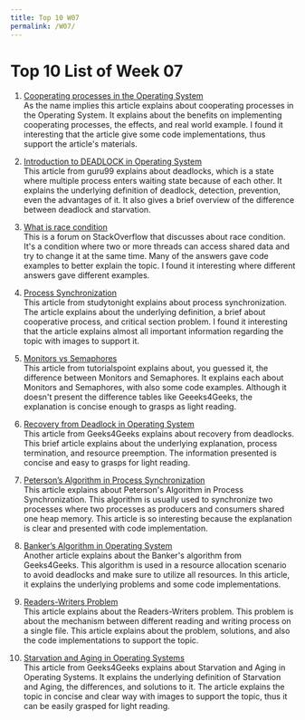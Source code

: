 ```yaml
---
title: Top 10 W07
permalink: /W07/
---
```


# Top 10 List of Week 07

1. [Cooperating processes in the Operating System](https://www.includehelp.com/operating-systems/cooperating-processes-in-the-operating-system.aspx)<br>
As the name implies this article explains about cooperating processes in the Operating System. 
It explains about the benefits on implementing cooperating processes, the effects, and real world example. 
I found it interesting that the article give some code implementations, thus support the article's materials.

2. [Introduction to DEADLOCK in Operating System](https://www.guru99.com/deadlock-in-operating-system.html)<br>
This article from guru99 explains about deadlocks, which is a state where multiple process enters waiting state because of each other. 
It explains the underlying definition of deadlock, detection, prevention, even the advantages of it. 
It also gives a brief overview of the difference between deadlock and starvation. 

3. [What is race condition](https://stackoverflow.com/questions/34510/what-is-a-race-condition)<br>
This is a forum on StackOverflow that discusses about race condition. 
It's a condition where two or more threads can access shared data and try to change it at the same time. 
Many of the answers gave code examples to better explain the topic. 
I found it interesting where different answers gave different examples. 

4. [Process Synchronization](https://www.studytonight.com/operating-system/process-synchronization#)<br>
This article from studytonight explains about process synchronization. 
The article explains about the underlying definition, a brief about cooperative process, and critical section problem. 
I found it interesting that the article explains almost all important information regarding the topic with images to support it. 

5. [Monitors vs Semaphores](https://www.tutorialspoint.com/monitors-vs-semaphores)<br>
This article from tutorialspoint explains about, you guessed it, the difference between Monitors and Semaphores. 
It explains each about Monitors and Semaphores, with also some code examples. 
Although it doesn't present the difference tables like Geeeks4Geeks, the explanation is concise enough to grasps as light reading.

6. [Recovery from Deadlock in Operating System](https://www.geeksforgeeks.org/recovery-from-deadlock-in-operating-system/)<br>
This article from Geeks4Geeks explains about recovery from deadlocks. 
This brief article explains about the underlying explanation, process termination, and resource preemption. 
The information presented is concise and easy to grasps for light reading. 

7. [Peterson’s Algorithm in Process Synchronization](https://www.geeksforgeeks.org/petersons-algorithm-in-process-synchronization/)<br>
This article explains about Peterson's Algorithm in Process Synchronization. 
This algorithm is usually used to synchronize two processes where two processes as producers and consumers shared one heap memory. 
This article is so interesting because the explanation is clear and presented with code implementation. 

8. [Banker’s Algorithm in Operating System](https://www.geeksforgeeks.org/bankers-algorithm-in-operating-system-2/)<br>
Another article explains about the Banker's algorithm from Geeks4Geeks. 
This algorithm is used in a resource allocation scenario to avoid deadlocks and make sure to utilize all resources. 
In this article, it explains the underlying problems and some code implementations. 

9. [Readers-Writers Problem](https://www.geeksforgeeks.org/readers-writers-problem-set-1-introduction-and-readers-preference-solution/)<br>
This article explains about the Readers-Writers problem. 
This problem is about the mechanism between different reading and writing process on a single file. 
This article explains about the problem, solutions, and also the code implementations to support the topic. 

10. [Starvation and Aging in Operating Systems](https://www.geeksforgeeks.org/starvation-and-aging-in-operating-systems/)<br>
This article from Geeks4Geeks explains about Starvation and Aging in Operating Systems. 
It explains the underlying definition of Starvation and Aging, the differences, and solutions to it. 
The article explains the topic in concise and clear way with images to support the topic, thus it can be easily grasped for light reading. 
